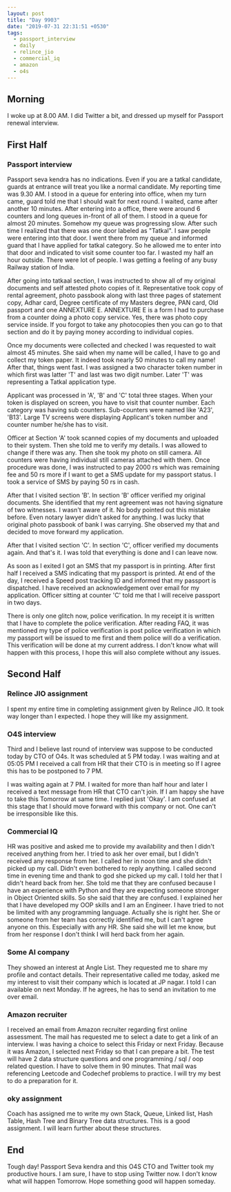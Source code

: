 ```yaml
---
layout: post
title: "Day 9903"
date: "2019-07-31 22:31:51 +0530"
tags:
  - passport_interview
  - daily
  - relince_jio
  - commercial_iq
  - amazon
  - o4s
---
```


## Morning

I woke up at 8.00 AM. I did Twitter a bit, and dressed up myself for Passport
renewal interview.

## First Half

### Passport interview

Passport seva kendra has no indications. Even if you are a tatkal candidate,
guards at entrance will treat you like a normal candidate. My reporting time was
9.30 AM. I stood in a queue for entering into office, when my turn came, guard
told me that I should wait for next round. I waited, came after another 10
minutes. After entering into a office, there were around 6 counters and long
queues in-front of all of them. I stood in a queue for almost 20 minutes.
Somehow my queue was progressing slow. After such time I realized that there was
one door labeled as "Tatkal". I saw people were entering into that door. I went
there from my queue and informed guard that I have applied for tatkal category.
So he allowed me to enter into that door and indicated to visit some counter too
far. I wasted my half an hour outside. There were lot of people. I was getting a
feeling of any busy Railway station of India.

After going into tatkaal section, I was instructed to show all of my original
documents and self attested photo copies of it. Representative took copy of
rental agreement, photo passbook along with last three pages of statement copy,
Adhar card, Degree certificate of my Masters degree, PAN card, Old passport and
one ANNEXTURE E. ANNEXTURE E is a form I had to purchase from a counter doing a
photo copy service. Yes, there was photo copy service inside. If you forgot to
take any photocopies then you can go to that section and do it by paying money
according to individual copies.

Once my documents were collected and checked I was requested to wait almost 45
minutes. She said when my name will be called, I have to go and collect my token
paper. It indeed took nearly 50 minutes to call my name! After that, things went
fast. I was assigned a two character token number in which first was latter 'T'
and last was two digit number. Later 'T' was representing a Tatkal application
type.

Applicant was processed in 'A', 'B' and 'C' total three stages. When your token
is displayed on screen, you have to visit that counter number. Each category was
having sub counters. Sub-counters were named like 'A23', 'B13'. Large TV screens
were displaying Applicant's token number and counter number he/she has to visit.

Officer at Section 'A' took scanned copies of my documents and uploaded to their
system. Then she told me to verify my details. I was allowed to change if there
was any. Then she took my photo on still camera. All counters were having
individual still cameras attached with them. Once procedure was done, I was
instructed to pay 2000 rs which was remaining fee and 50 rs more if I want to
get a SMS update for my passport status. I took a service of SMS by paying 50 rs
in cash.

After that I visited section 'B'. In section 'B' officer verified my original
documents. She identified that my rent agreement was not having signature of two
witnesses. I wasn't aware of it. No body pointed out this mistake before. Even
notary lawyer didn't asked for anything. I was lucky that original photo
passbook of bank I was carrying. She observed my that and decided to move
forward my application.

After that I visited section 'C'. In section 'C', officer verified my documents
again. And that's it. I was told that everything is done and I can leave now.

As soon as I exited I got an SMS that my passport is in printing. After first
half I received a SMS indicating that my passport is printed. At end of the day,
I received a Speed post tracking ID and informed that my passport is dispatched.
I have received an acknowledgement over email for my application. Officer
sitting at counter 'C' told me that I will receive passport in two days.

There is only one glitch now, police verification. In my receipt it is written
that I have to complete the police verification. After reading FAQ, it was
mentioned my type of police verification is post police verification in which my
passport will be issued to me first and them police will do a verification. This
verification will be done at my current address. I don't know what will happen
with this process, I hope this will also complete without any issues.


## Second Half


### Relince JIO assignment

I spent my entire time in completing assignment given by Relince JIO. It took
way longer than I expected. I hope they will like my assignment.


### O4S interview

Third and I believe last round of interview was suppose to be conducted today by
CTO of O4s. It was scheduled at 5 PM today. I was waiting and at 05:05 PM I
received a call from HR that their CTO is in meeting so If I agree this has to
be postponed to 7 PM.

I was waiting again at 7 PM. I waited for more than half hour and later I
received a text message from HR that CTO can't join. If I am happy she have to
take this Tomorrow at same time. I replied just 'Okay'. I am confused at this
stage that I should move forward with this company or not. One can't be
irresponsible like this.


### Commercial IQ

HR was positive and asked me to provide my availability and then I didn't
received anything from her. I tried to ask her over email, but I didn't received
any response from her. I called her in noon time and she didn't picked up my
call. Didn't even bothered to reply anything. I called second time in evening
time and thank to god she picked up my call. I told her that I didn't heard back
from her. She told me that they are confused because I have an experience with
Python and they are expecting someone stronger in Object Oriented skills. So she
said that they are confused. I explained her that I have developed my OOP skills
and I am an Engineer. I have tried to not be limited with any programming
language. Actually she is right her. She or someone from her team has correctly
identified me, but I can't agree anyone on this. Especially with any HR. She
said she will let me know, but from her response I don't think I will herd back
from her again.


### Some AI company

They showed an interest at Angle List. They requested me to share my profile and
contact details. Their representative called me today, asked me my interest to
visit their company which is located at JP nagar. I told I can available on next
Monday. If he agrees, he has to send an invitation to me over email.


### Amazon recruiter

I received an email from Amazon recruiter regarding first online assessment. The
mail has requested me to select a date to get a link of an interview. I was
having a choice to select this Friday or next Friday. Because it was Amazon, I
selected next Friday so that I can prepare a bit. The test will have 2 data
structure questions and one programming / sql / oop related question. I have to
solve them in 90 minutes. That mail was referencing Leetcode and Codechef
problems to practice. I will try my best to do a preparation for it.


### oky assignment

Coach has assigned me to write my own Stack, Queue, Linked list, Hash Table,
Hash Tree and Binary Tree data structures. This is a good assignment. I will
learn further about these structures.


## End

Tough day! Passport Seva kendra and this O4S CTO and Twitter took my productive
hours. I am sure, I have to stop using Twitter now. I don't know what will
happen Tomorrow. Hope something good will happen someday.
